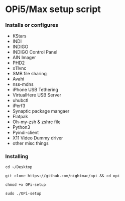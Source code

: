 # OPi5/Max setup script

### Installs or configures

- KStars
- INDI
- INDIGO
- INDIGO Control Panel
- AIN Imager
- PHD2
- x11vnc
- SMB file sharing
- Avahi
- nss-mdns
- iPhone USB Tethering
- VirtualHere USB Server
- uhubctl
- iPerf3
- Synaptic package mangaer
- Flatpak 
- Oh-my-zsh & zshrc file
- Python3
- Pyindi-client
- X11 Video Dummy driver
- other misc things


### Installing

`cd ~/Desktop`

`git clone https://github.com/nightmac/opi && cd opi`

`chmod +x OPi-setup`

`sudo ./OPi-setup`
